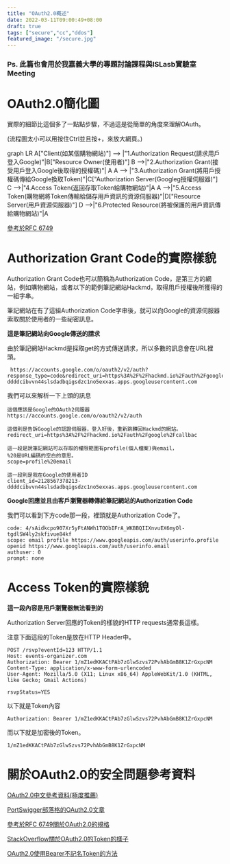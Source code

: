 ```yaml
---
title: "OAuth2.0概述"
date: 2022-03-11T09:00:49+08:00
draft: true
tags: ["secure","cc","ddos"]
featured_image: "/secure.jpg"
---
```


### Ps. 此篇也會用於我嘉義大學的專題討論課程與ISLasb實驗室Meeting

# OAuth2.0簡化圖

實際的細節比這個多了一點點步驟，不過這是從簡單的角度來理解OAuth。

(流程圖太小可以用按住Ctrl並且按+，來放大網頁。)

<div class="mermaid">
graph LR
    A["Client(如某個購物網站)"] --> |"1.Authorization Request(請求用戶登入Google)"|B["Resource Owner(使用者)"]
    B -->|"2.Authorization Grant(接受用戶登入Google後取得的授權碼)"| A
    A --> |"3.Authorization Grant(將用戶授權碼傳給Google換取Token)"|C["Authorization Server(Googleg授權伺服器)"]
    C -->|"4.Access Token(返回存取Token給購物網站)"|A
    A -->|"5.Access Token(購物網將Token傳輸給儲存用戶資訊的資源伺服器)"|D["Resource Server(用戶資源伺服器)"]
    D -->|"6.Protected Resource(將被保護的用戶資訊傳給購物網站)"|A
</div>

[參考於RFC 6749](https://datatracker.ietf.org/doc/html/rfc6749)

# Authorization Grant Code的實際樣貌

Authorization Grant Code也可以簡稱為Authorization Code，是第三方的網站，例如購物網站，或者以下的範例筆記網站Hackmd，取得用戶授權後所獲得的一組字串。

筆記網站在有了這組Authorization Code字串後，就可以向Google的資源伺服器索取關於使用者的一些祕密訊息。

**這是筆記網站向Google傳送的請求**

由於筆記網站Hackmd是採取get的方式傳送請求，所以多數的訊息會在URL裡頭。

```
 https://accounts.google.com/o/oauth2/v2/auth?response_type=code&redirect_uri=https%3A%2F%2Fhackmd.io%2Fauth%2Fgoogle%2Fcallback&scope=profile%20email&client_id=2128567378213-ddddcibvvn44slsdadbqigsdzc1no5exxas.apps.googleusercontent.com
```
我們可以來解析一下上頭的訊息

```
這個應該是Google的OAuth2伺服器
https://accounts.google.com/o/oauth2/v2/auth

這個則是告訴Google的認證伺服器，登入好後，重新跳轉回Hackmd的網站。
redirect_uri=https%3A%2F%2Fhackmd.io%2Fauth%2Fgoogle%2Fcallbac

這一段是說筆記網站可以存取的權限範圍有profile(個人檔案)與email，
%20是URL編碼的空白的意思。
scope=profile%20email

這一段則是我在Google的使用者ID
client_id=2128567378213-ddddcibvvn44slsdadbqigsdzc1no5exxas.apps.googleusercontent.com
```

**Google回應並且由客戶瀏覽器轉傳給筆記網站的Authorization Code**

我們可以看到下方code那一段，裡頭就是Authorization Code了。

```
code: 4/sAidkcpo907Xr5yFtANWh1TOObIFrA_WKBBQIIXnvuEX6myOl-tgdlSW4ly2skfivue84kf
scope: email profile https://www.googleapis.com/auth/userinfo.profile openid https://www.googleapis.com/auth/userinfo.email
authuser: 0
prompt: none
```

# Access Token的實際樣貌

**這一段內容是用戶瀏覽器無法看到的**

Authorization Server回應的Token的樣貌的HTTP requests通常長這樣。

注意下面這段的Token是放在HTTP Header中。

```
POST /rsvp?eventId=123 HTTP/1.1
Host: events-organizer.com
Authorization: Bearer 1/mZ1edKKACtPAb7zGlwSzvs72PvhAbGmB8K1ZrGxpcNM
Content-Type: application/x-www-form-urlencoded
User-Agent: Mozilla/5.0 (X11; Linux x86_64) AppleWebKit/1.0 (KHTML, like Gecko; Gmail Actions)

rsvpStatus=YES
```

以下就是Token內容
```
Authorization: Bearer 1/mZ1edKKACtPAb7zGlwSzvs72PvhAbGmB8K1ZrGxpcNM
```

而以下就是加密後的Token。
```
1/mZ1edKKACtPAb7zGlwSzvs72PvhAbGmB8K1ZrGxpcNM
```

# 關於OAuth2.0的安全問題參考資料

[OAuth2.0中文參考資料(極度推薦)](https://blog.yorkxin.org/posts/oauth2-1-introduction.html)

[PortSwigger部落格的OAuth2.0文章](https://portswigger.net/web-security/oauth)

[參考於RFC 6749關於OAuth2.0的規格](https://datatracker.ietf.org/doc/html/rfc6749)

[StackOverflow關於OAuth2.0的Token的樣子](https://stackoverflow.com/questions/25838183/what-is-the-oauth-2-0-bearer-token-exactly)

[OAuth2.0使用Bearer不記名Token的方法](https://datatracker.ietf.org/doc/html/rfc6750)

<script src="https://cdn.jsdelivr.net/npm/mermaid/dist/mermaid.min.js"></script>